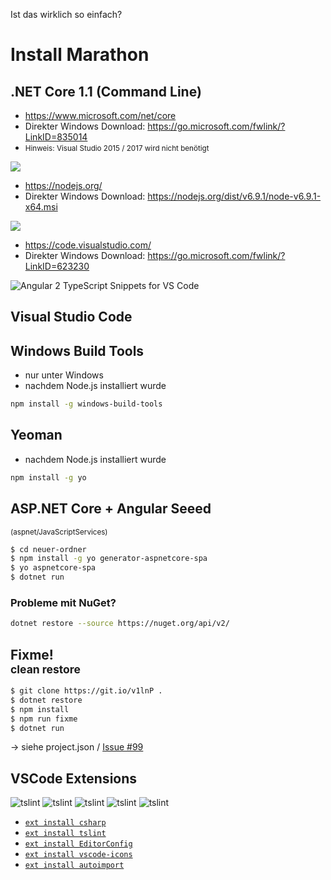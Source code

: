 Ist das wirklich so einfach?




# Install Marathon




## .NET Core 1.1 (Command Line)

* https://www.microsoft.com/net/core
* Direkter Windows Download: https://go.microsoft.com/fwlink/?LinkID=835014
* <small>Hinweis: Visual Studio 2015 / 2017 wird nicht benötigt</small>




![](img/logos/nodejs-logo.svg)
* https://nodejs.org/
* Direkter Windows Download: https://nodejs.org/dist/v6.9.1/node-v6.9.1-x64.msi




![](img/logos/vscode.png)<!-- .element: style="width:200px" -->
* https://code.visualstudio.com/
* Direkter Windows Download: https://go.microsoft.com/fwlink/?LinkID=623230




![Angular 2 TypeScript Snippets for VS Code](img/vscode.gif)  <!-- .element: width="80%" -->
## Visual Studio Code




## Windows Build Tools
* nur unter Windows
* nachdem Node.js installiert wurde

```bash
npm install -g windows-build-tools
```




## Yeoman
* nachdem Node.js installiert wurde

```bash
npm install -g yo
```




## ASP.NET Core + Angular Seeed
<small>(aspnet/JavaScriptServices)</small>
```bash
$ cd neuer-ordner
$ npm install -g yo generator-aspnetcore-spa
$ yo aspnetcore-spa
$ dotnet run
```




### Probleme mit NuGet?
```bash
dotnet restore --source https://nuget.org/api/v2/
```




## Fixme!<br><small>clean restore</small>
```bash
$ git clone https://git.io/v1lnP .
$ dotnet restore
$ npm install
$ npm run fixme
$ dotnet run
```
→ siehe project.json / [Issue #99](https://github.com/aspnet/JavaScriptServices/issues/99#issuecomment-221802504)

<!--
Execute webpack --config webpack.config.vendor.js before run application.
This issue addressed to new CLI behaivor. By some reason after dotnet restore it not run second command from prepare section of project.json by default.
-->




## VSCode Extensions

![tslint](img/vscode-ts/omnisharp.png) <!-- .element: style="width:120px" -->
![tslint](img/vscode-ts/tslint.svg) <!-- .element: style="width:120px" -->
![tslint](img/vscode-ts/EditorConfig.png) <!-- .element: style="width:120px" -->
![tslint](img/vscode-ts/vscode-icons.png) <!-- .element: style="width:120px" -->
![tslint](img/vscode-ts/autoimport.png) <!-- .element: style="width:120px" -->

* [`ext install csharp`](https://marketplace.visualstudio.com/items?itemName=ms-vscode.csharp)
* [`ext install tslint`](https://marketplace.visualstudio.com/items?itemName=eg2.tslint)
* [`ext install EditorConfig`](https://marketplace.visualstudio.com/items?itemName=EditorConfig.EditorConfig)
* [`ext install vscode-icons`](https://marketplace.visualstudio.com/items?itemName=robertohuertasm.vscode-icons)
* [`ext install autoimport`](https://marketplace.visualstudio.com/items?itemName=steoates.autoimport)